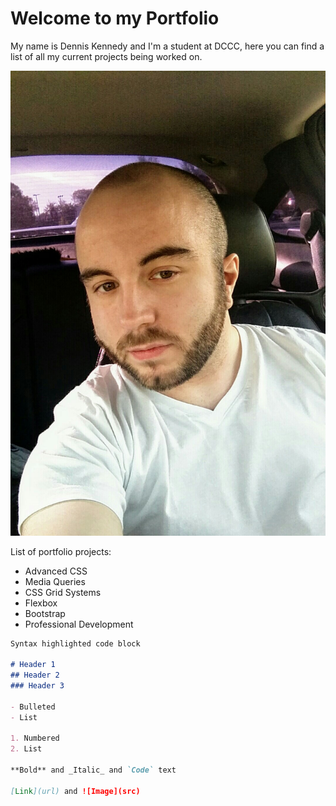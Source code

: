 # Welcome to my Portfolio

My name is Dennis Kennedy and I'm a student at DCCC, here you can find a list of all my current projects being worked on.

![Image of myself](https://github.com/dk252/dk252/blob/master/dRPW8q.jpg)

List of portfolio projects:

- Advanced CSS
- Media Queries
- CSS Grid Systems
- Flexbox
- Bootstrap
- Professional Development

```markdown
Syntax highlighted code block

# Header 1
## Header 2
### Header 3

- Bulleted
- List

1. Numbered
2. List

**Bold** and _Italic_ and `Code` text

[Link](url) and ![Image](src)
```
